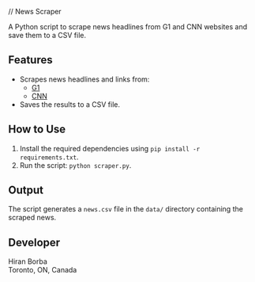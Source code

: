 // News Scraper

A Python script to scrape news headlines from G1 and CNN websites and save them to a CSV file.

## Features
- Scrapes news headlines and links from:
  - [G1](https://g1.globo.com/)
  - [CNN](https://edition.cnn.com/world)
- Saves the results to a CSV file.

## How to Use
1. Install the required dependencies using `pip install -r requirements.txt`.
2. Run the script: `python scraper.py`.

## Output
The script generates a `news.csv` file in the `data/` directory containing the scraped news.

## Developer
Hiran Borba  
Toronto, ON, Canada

